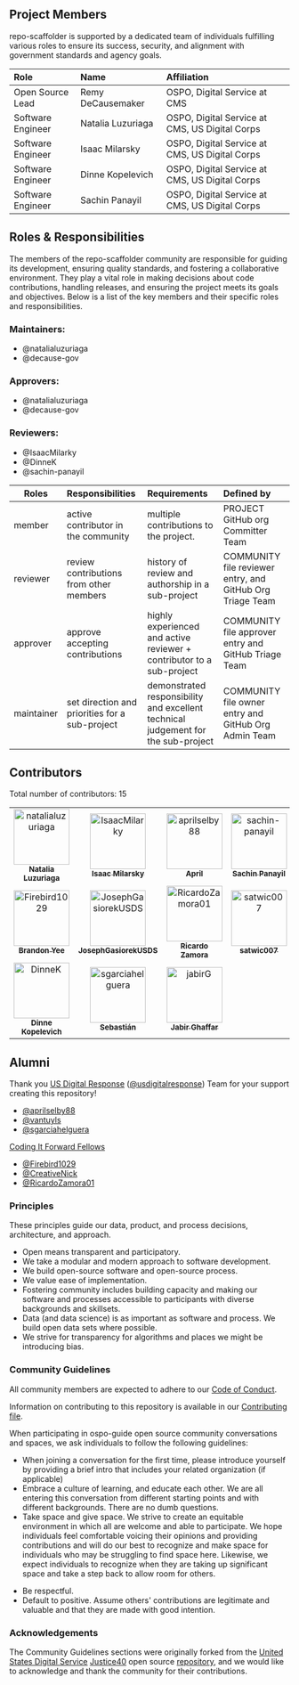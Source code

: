 ## Project Members 
<!-- TODO: Who are the points of contact in your project who are responsible/accountable for the project? This can often be an engineering or design manager or leader, who may or may not be the primary maintainers of the project. 
 Roles to include, but not limited to: Project Owner, Technical Lead, Developers/Contributors, Community Manager, Security Team, Policy Advisor, Contracting Officer's Representative, Compliance Officer, Procurement Officer --> 

repo-scaffolder is supported by a dedicated team of individuals fulfilling various roles to ensure its success, security, and alignment with government standards and agency goals.

| Role              | Name              | Affiliation                                    |
| :---------------- | :---------------- | :--------------------------------------------- |
| Open Source Lead  | Remy DeCausemaker | OSPO, Digital Service at CMS                   |
| Software Engineer | Natalia Luzuriaga | OSPO, Digital Service at CMS, US Digital Corps |
| Software Engineer | Isaac Milarsky    | OSPO, Digital Service at CMS, US Digital Corps |
| Software Engineer | Dinne Kopelevich  | OSPO, Digital Service at CMS, US Digital Corps |
| Software Engineer | Sachin Panayil    | OSPO, Digital Service at CMS, US Digital Corps |

## Roles & Responsibilities

The members of the repo-scaffolder community are responsible for guiding its development, ensuring quality standards, and fostering a collaborative environment. They play a vital role in making decisions about code contributions, handling releases, and ensuring the project meets its goals and objectives. Below is a list of the key members and their specific roles and responsibilities.

### Maintainers:

- @natalialuzuriaga
- @decause-gov

### Approvers:

- @natalialuzuriaga
- @decause-gov

### Reviewers:

- @IsaacMilarky
- @DinneK
- @sachin-panayil

| Roles      | Responsibilities                               | Requirements                                                                      | Defined by                                                |
| ---------- | :--------------------------------------------- | :-------------------------------------------------------------------------------- | :-------------------------------------------------------- |
| member     | active contributor in the community            | multiple contributions to the project.                                            | PROJECT GitHub org Committer Team                         |
| reviewer   | review contributions from other members        | history of review and authorship in a sub-project                                 | COMMUNITY file reviewer entry, and GitHub Org Triage Team |
| approver   | approve accepting contributions                | highly experienced and active reviewer + contributor to a sub-project             | COMMUNITY file approver entry and GitHub Triage Team      |
| maintainer | set direction and priorities for a sub-project | demonstrated responsibility and excellent technical judgement for the sub-project | COMMUNITY file owner entry and GitHub Org Admin Team      |
 
 ## Contributors 

<!-- TODO: A list of CONTRIBUTORS is generated below using contributors.yml located in the workflows directory. In order to automatically update the COMMUNITY.md, you must enter a secret into your Secrets and Variables under Actions within your repository settings. The name of the secret must be PUSH_TO_PROTECTED_BRANCH and the value must be a Personal Access Token with specific permissions. Please follow [this link](https://github.com/CasperWA/push-protected?tab=readme-ov-file#notes-on-token-and-user-permissions) for more information. -->

Total number of contributors: <!--CONTRIBUTOR COUNT START--> 15 <!--CONTRIBUTOR COUNT END-->

<!-- readme: contributors -start -->
<table>
	<tbody>
		<tr>
            <td align="center">
                <a href="https://github.com/natalialuzuriaga">
                    <img src="https://avatars.githubusercontent.com/u/29980737?v=4" width="100;" alt="natalialuzuriaga"/>
                    <br />
                    <sub><b>Natalia Luzuriaga</b></sub>
                </a>
            </td>
            <td align="center">
                <a href="https://github.com/IsaacMilarky">
                    <img src="https://avatars.githubusercontent.com/u/24639268?v=4" width="100;" alt="IsaacMilarky"/>
                    <br />
                    <sub><b>Isaac Milarsky</b></sub>
                </a>
            </td>
            <td align="center">
                <a href="https://github.com/aprilselby88">
                    <img src="https://avatars.githubusercontent.com/u/143460853?v=4" width="100;" alt="aprilselby88"/>
                    <br />
                    <sub><b>April</b></sub>
                </a>
            </td>
            <td align="center">
                <a href="https://github.com/sachin-panayil">
                    <img src="https://avatars.githubusercontent.com/u/79382140?v=4" width="100;" alt="sachin-panayil"/>
                    <br />
                    <sub><b>Sachin Panayil</b></sub>
                </a>
            </td>
            <td align="center">
                <a href="https://github.com/vantuyls">
                    <img src="https://avatars.githubusercontent.com/u/9534576?v=4" width="100;" alt="vantuyls"/>
                    <br />
                    <sub><b>Steve Van Tuyl</b></sub>
                </a>
            </td>
            <td align="center">
                <a href="https://github.com/decause-gov">
                    <img src="https://avatars.githubusercontent.com/u/107957201?v=4" width="100;" alt="decause-gov"/>
                    <br />
                    <sub><b>decause-gov</b></sub>
                </a>
            </td>
		</tr>
		<tr>
            <td align="center">
                <a href="https://github.com/Firebird1029">
                    <img src="https://avatars.githubusercontent.com/u/6111102?v=4" width="100;" alt="Firebird1029"/>
                    <br />
                    <sub><b>Brandon Yee</b></sub>
                </a>
            </td>
            <td align="center">
                <a href="https://github.com/JosephGasiorekUSDS">
                    <img src="https://avatars.githubusercontent.com/u/169079684?v=4" width="100;" alt="JosephGasiorekUSDS"/>
                    <br />
                    <sub><b>JosephGasiorekUSDS</b></sub>
                </a>
            </td>
            <td align="center">
                <a href="https://github.com/RicardoZamora01">
                    <img src="https://avatars.githubusercontent.com/u/41018905?v=4" width="100;" alt="RicardoZamora01"/>
                    <br />
                    <sub><b>Ricardo Zamora</b></sub>
                </a>
            </td>
            <td align="center">
                <a href="https://github.com/satwic007">
                    <img src="https://avatars.githubusercontent.com/u/26257975?v=4" width="100;" alt="satwic007"/>
                    <br />
                    <sub><b>satwic007</b></sub>
                </a>
            </td>
            <td align="center">
                <a href="https://github.com/NoobNoob06">
                    <img src="https://avatars.githubusercontent.com/u/108984067?v=4" width="100;" alt="NoobNoob06"/>
                    <br />
                    <sub><b>Keni</b></sub>
                </a>
            </td>
            <td align="center">
                <a href="https://github.com/CreativeNick">
                    <img src="https://avatars.githubusercontent.com/u/43157506?v=4" width="100;" alt="CreativeNick"/>
                    <br />
                    <sub><b>Nick</b></sub>
                </a>
            </td>
		</tr>
		<tr>
            <td align="center">
                <a href="https://github.com/DinneK">
                    <img src="https://avatars.githubusercontent.com/u/63877492?v=4" width="100;" alt="DinneK"/>
                    <br />
                    <sub><b>Dinne Kopelevich</b></sub>
                </a>
            </td>
            <td align="center">
                <a href="https://github.com/sgarciahelguera">
                    <img src="https://avatars.githubusercontent.com/u/9489918?v=4" width="100;" alt="sgarciahelguera"/>
                    <br />
                    <sub><b>Sebastián</b></sub>
                </a>
            </td>
            <td align="center">
                <a href="https://github.com/jabirG">
                    <img src="https://avatars.githubusercontent.com/u/109629269?v=4" width="100;" alt="jabirG"/>
                    <br />
                    <sub><b>Jabir Ghaffar</b></sub>
                </a>
            </td>
		</tr>
	<tbody>
</table>
<!-- readme: contributors -end -->

 
 ## Alumni 
<!-- Who are the past maintainers or contributors who previously played significant roles in this project who are no longer actively involved? Consider including their roles and dates for context. -->

Thank you [US Digital Response](https://www.usdigitalresponse.org/) ([@usdigitalresponse](https://github.com/usdigitalresponse)) Team for your support creating this repository!

- [@aprilselby88](https://github.com/aprilselby88)
- [@vantuyls](https://github.com/vantuyls)
- [@sgarciahelguera](https://github.com/sgarciahelguera)


[Coding It Forward Fellows](https://codingitforward.com/fellowship)

- [@Firebird1029](https://github.com/Firebird1029)
- [@CreativeNick](https://github.com/CreativeNick)
- [@RicardoZamora01](https://github.com/RicardoZamora01)


### Principles

These principles guide our data, product, and process decisions, architecture, and approach.

- Open means transparent and participatory.
- We take a modular and modern approach to software development.
- We build open-source software and open-source process.
- We value ease of implementation.
- Fostering community includes building capacity and making our software and processes accessible to participants with diverse backgrounds and skillsets.
- Data (and data science) is as important as software and process. We build open data sets where possible.
- We strive for transparency for algorithms and places we might be introducing bias.

### Community Guidelines

All community members are expected to adhere to our [Code of Conduct](CODE_OF_CONDUCT.md).

Information on contributing to this repository is available in our [Contributing file](CONTRIBUTING.md).

When participating in ospo-guide open source community conversations and spaces, we ask individuals to follow the following guidelines:

- When joining a conversation for the first time, please introduce yourself by providing a brief intro that includes your related organization (if applicable)
- Embrace a culture of learning, and educate each other. We are all entering this conversation from different starting points and with different backgrounds. There are no dumb questions.
- Take space and give space. We strive to create an equitable environment in which all are welcome and able to participate. We hope individuals feel comfortable voicing their opinions and providing contributions and will do our best to recognize and make space for individuals who may be struggling to find space here. Likewise, we expect individuals to recognize when they are taking up significant space and take a step back to allow room for others.
<!-- TODO: Add if your repo has a community chat - Be present when joining synchronous conversations such as our community chat. Why be here if you're not going to _be here_? -->
- Be respectful.
- Default to positive. Assume others' contributions are legitimate and valuable and that they are made with good intention.

### Acknowledgements

The Community Guidelines sections were originally forked from the [United States Digital Service](https://usds.gov) [Justice40](https://thejustice40.com) open source [repository](https://github.com/usds/justice40-tool), and we would like to acknowledge and thank the community for their contributions.
